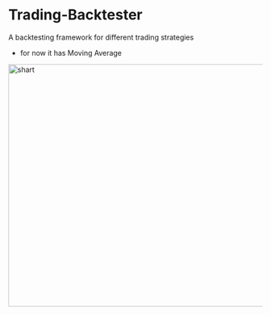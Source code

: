 # Trading-Backtester

A backtesting framework for different trading strategies
- for now it has Moving Average

<img width="640" height="480" alt="shart" src="https://github.com/user-attachments/assets/82a4264b-b5b1-4756-8e92-36c10309d1fd" />

